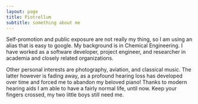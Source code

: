 ```yaml
---
layout: page
title: Piotrellum
subtitle: something about me
---
```


Self-promotion and public exposure are not really my thing, so I am using an alias that is easy to google.
My background is in Chemical Engineering. I have worked as a software developer, project engineer, and researcher in academia and closely related organizations.   

Other personal interests are photography, aviation, and classical music. The latter however is fading away, as a profound hearing loss has developed over time and forced me to abandon my beloved piano! Thanks to modern hearing aids I am able to have a fairly normal life, until now. Keep your fingers crossed, my two little boys still need me.



